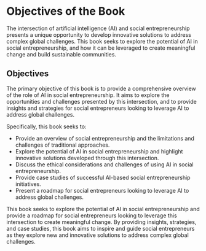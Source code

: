 Objectives of the Book
==================================================

The intersection of artificial intelligence (AI) and social entrepreneurship presents a unique opportunity to develop innovative solutions to address complex global challenges. This book seeks to explore the potential of AI in social entrepreneurship, and how it can be leveraged to create meaningful change and build sustainable communities.

Objectives
----------

The primary objective of this book is to provide a comprehensive overview of the role of AI in social entrepreneurship. It aims to explore the opportunities and challenges presented by this intersection, and to provide insights and strategies for social entrepreneurs looking to leverage AI to address global challenges.

Specifically, this book seeks to:

* Provide an overview of social entrepreneurship and the limitations and challenges of traditional approaches.
* Explore the potential of AI in social entrepreneurship and highlight innovative solutions developed through this intersection.
* Discuss the ethical considerations and challenges of using AI in social entrepreneurship.
* Provide case studies of successful AI-based social entrepreneurship initiatives.
* Present a roadmap for social entrepreneurs looking to leverage AI to address global challenges.

This book seeks to explore the potential of AI in social entrepreneurship and provide a roadmap for social entrepreneurs looking to leverage this intersection to create meaningful change. By providing insights, strategies, and case studies, this book aims to inspire and guide social entrepreneurs as they explore new and innovative solutions to address complex global challenges.
